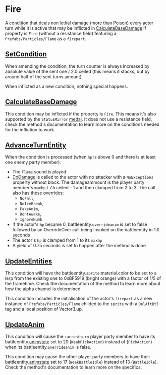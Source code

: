 # Fire
A condition that deals non lethal damage (more than [Poison](Poison.md)) every actor turn while it is active that may be inflicted in [CalculateBaseDamage](../../Damage%20pipeline/CalculateBaseDamage.md) if property is `Fire` (without a resistance field) featuring a `Prefabs/Particles/Flame` as a `firepart`.

## [SetCondition](../Conditions%20methods/SetCondition.md)
When amending the condition, the turn counter is always increased by absolute value of the sent one / 2.0 ceiled (this means it stacks, but by around half of the sent turns amount).

When inflicted as a new condition, nothing special happens.

## [CalculateBaseDamage](../../Damage%20pipeline/CalculateBaseDamage.md)
This condition may be inflicted if the property is `Fire`. This means it's also supported by the `StatusMirror` [medal](../../../Enums%20and%20IDs/Medal.md). It does not use a resistance field, check the method's documentation to learn more on the conditions needed for the infliction to work.

## [AdvanceTurnEntity](../../Battle%20flow/AdvanceTurnEntity.md)
When the condition is processed (when `hp` is above 0 and there is at least one enemy party member):

- The `Flame` sound is played
- [DoDamage](../../Damage%20pipeline/DoDamage.md) is called to the actor with no attacker with a `NoExceptions` property without block. The damageammount is the player party member's `maxhp` / 7.5 ceiled - 1 and then clamped from 2 to 3. The call also has these overrides:
    - `NoFall`,
    - `NoIceBreak`,
    - `FakeAnim`,
    - `DontAwake`,
    - `IgnoreNumb`
- If the actor's `hp` became 0, battleentity.`overrideanim` is set to false followed by an OverrideOver call being invoked on the battleentity in 1.0 seconds
- The actor's `hp` is clamped from 1 to its `maxhp`
- A yield of 0.75 seconds is set to happen after the method is done

## [UpdateEntities](../../Visual%20rendering/UpdateEntities.md)
This condition will have the battleentity.`sprite`.material.color to be set to a lerp from the existing one to 0xBF5919 (bright orange) with a factor of 1/5 of the frametime. Check the documentation of the method to learn more about how the alpha channel is determined.

This condition includes the initialisation of the actor's `firepart` as a new instance of `Prefabs/Particles/Flame` childed to the `sprite` with a `DelAftBtl` tag and a local position of Vector3.up.

## [UpdateAnim](../../Visual%20rendering/UpdateAnim.md)
This condition will cause the `currentturn` player party member to have its battleentity.[animstate](../../../Entities/EntityControl/Animations/animstate.md) set to 20 (`WeakPickAction`) instead of (`PickAction`) when its battleentity.`overrideanim` is false.

This condition may cause the other player party members to have their battleentity.[animstate](../../../Entities/EntityControl/Animations/animstate.md) set to 17 (`WeakBattleIdle`) instead of 13 (`BattleIdle`). Check the method's documentation to learn more on the specifics.
